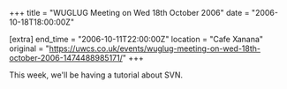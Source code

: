 +++
title = "WUGLUG Meeting on Wed 18th October 2006"
date = "2006-10-18T18:00:00Z"

[extra]
end_time = "2006-10-11T22:00:00Z"
location = "Cafe Xanana"
original = "https://uwcs.co.uk/events/wuglug-meeting-on-wed-18th-october-2006-1474488985171/"
+++

This week, we'll be having a tutorial about SVN.


